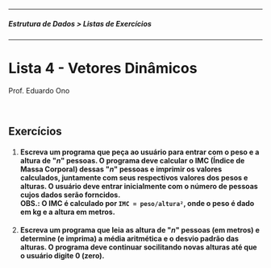 
<sup><hr></sup>
##### Estrutura de Dados > Listas de Exercícios
<sub><hr></sub>

# Lista 4 - Vetores Dinâmicos

Prof. Eduardo Ono

<br>

## Exercícios

1. #### Escreva um programa que peça ao usuário para entrar com o peso e a altura de "_n_" pessoas. O programa deve calcular o IMC (Índice de Massa Corporal) dessas "_n_" pessoas e imprimir os valores calculados, juntamente com seus respectivos valores dos pesos e alturas. O usuário deve entrar inicialmente com o número de pessoas cujos dados serão forncidos.<br>OBS.: O IMC é calculado por `IMC = peso/altura²`, onde o peso é dado em kg e a altura em metros.

2. #### Escreva um programa que leia as altura de "_n_" pessoas (em metros) e determine (e imprima) a média aritmética e o desvio padrão das alturas. O programa deve continuar socilitando novas alturas até que o usuário digite 0 (zero).

<br>
